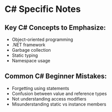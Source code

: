 # C# Specific Notes

## Key C# Concepts to Emphasize:
- Object-oriented programming
- .NET framework
- Garbage collection
- Static typing
- Namespace usage

## Common C# Beginner Mistakes:
- Forgetting using statements
- Confusion between value and reference types
- Not understanding access modifiers
- Misunderstanding static vs instance members
